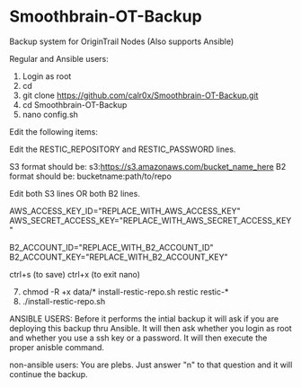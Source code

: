 # Smoothbrain-OT-Backup
Backup system for OriginTrail Nodes (Also supports Ansible)

Regular and Ansible users:

1. Login as root
2. cd
3. git clone https://github.com/calr0x/Smoothbrain-OT-Backup.git
4. cd Smoothbrain-OT-Backup
5. nano config.sh

Edit the following items:

Edit the RESTIC_REPOSITORY and RESTIC_PASSWORD lines.

  S3 format should be: s3:https://s3.amazonaws.com/bucket_name_here
  B2 format should be: bucketname:path/to/repo
  
Edit both S3 lines OR both B2 lines.

AWS_ACCESS_KEY_ID="REPLACE_WITH_AWS_ACCESS_KEY"
AWS_SECRET_ACCESS_KEY="REPLACE_WITH_AWS_SECRET_ACCESS_KEY"

B2_ACCOUNT_ID="REPLACE_WITH_B2_ACCOUNT_ID"
B2_ACCOUNT_KEY="REPLACE_WITH_B2_ACCOUNT_KEY"

ctrl+s (to save)
ctrl+x (to exit nano)

7. chmod -R +x data/* install-restic-repo.sh restic restic-*
8. ./install-restic-repo.sh

ANSIBLE USERS:
Before it performs the intial backup it will ask if you are deploying this backup thru Ansible. It will then ask whether you login as root and whether you use a ssh key or a password. It will then execute the proper anisble command.

non-ansible users:
You are plebs. Just answer "n" to that question and it will continue the backup.

